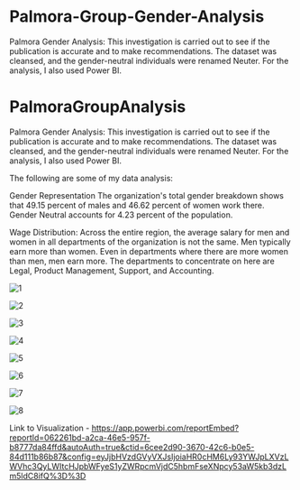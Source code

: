 # Palmora-Group-Gender-Analysis
Palmora Gender Analysis: This investigation is carried out to see if the publication is accurate and to make recommendations. The dataset was cleansed, and the gender-neutral individuals were renamed Neuter. For the analysis, I also used Power BI.

# PalmoraGroupAnalysis
Palmora Gender Analysis: This investigation is carried out to see if the publication is accurate and to make recommendations. The dataset was cleansed, and the gender-neutral individuals were renamed Neuter. For the analysis, I also used Power BI.

The following are some of my data analysis:

Gender Representation
The organization's total gender breakdown shows that 49.15 percent of males and 46.62 percent of women work there. Gender Neutral accounts for 4.23 percent of the population.

Wage Distribution: Across the entire region, the average salary for men and women in all departments of the organization is not the same. Men typically earn more than women. Even in departments where there are more women than men, men earn more. The departments to concentrate on here are Legal, Product Management, Support, and Accounting.



![1](https://user-images.githubusercontent.com/53540261/149018889-bc23dbbf-7650-4375-824b-8c3e04739d80.png)

![2](https://user-images.githubusercontent.com/53540261/149018914-a2577b02-8dbe-46c2-936c-d94a300a3f91.png)

![3](https://user-images.githubusercontent.com/53540261/149018931-56fc51b6-09da-41ce-b154-232b836c44e4.png)

![4](https://user-images.githubusercontent.com/53540261/149018944-743774fb-a6bd-45f8-9dc2-a0238c0b4fad.png)

![5](https://user-images.githubusercontent.com/53540261/149018959-19a8fbcc-4e2c-4622-9106-2d9207887e0d.png)

![6](https://user-images.githubusercontent.com/53540261/149018970-33762b3c-6eaf-45d6-a70c-7f910fe122df.png)

![7](https://user-images.githubusercontent.com/53540261/149018986-b2fe1143-e3c9-434c-94eb-950122ca6361.png)

![8](https://user-images.githubusercontent.com/53540261/149019004-c9f43a24-fe25-4c1d-801f-9c1e3efe30c6.png)



Link to Visualization - https://app.powerbi.com/reportEmbed?reportId=062261bd-a2ca-46e5-957f-b8777da84ffd&autoAuth=true&ctid=6cee2d90-3670-42c6-b0e5-84d111b86b87&config=eyJjbHVzdGVyVXJsIjoiaHR0cHM6Ly93YWJpLXVzLWVhc3QyLWItcHJpbWFyeS1yZWRpcmVjdC5hbmFseXNpcy53aW5kb3dzLm5ldC8ifQ%3D%3D

